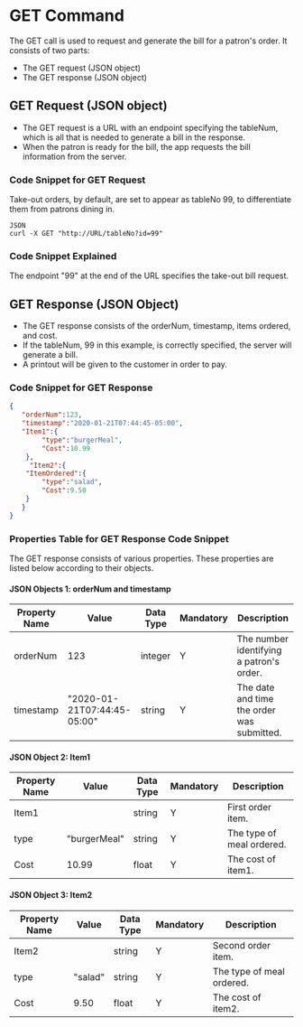 # GET Command 
The GET call is used to request and generate the bill for a patron's order. It consists of two parts:  
* The GET request (JSON object)
* The GET response (JSON object)
 
## GET Request (JSON object)  
* The GET request is a URL with an endpoint specifying the tableNum, which is all that is needed to generate a bill in the response.
* When the patron is ready for the bill, the app requests the bill information from the server.

### Code Snippet for GET Request    
Take-out orders, by default, are set to appear as tableNo 99, to differentiate them from patrons dining in.  
```
JSON
curl -X GET "http://URL/tableNo?id=99"
```
### Code Snippet Explained  
The endpoint "99" at the end of the URL specifies the take-out bill request.

## GET Response (JSON Object)  
* The GET response consists of the orderNum, timestamp, items ordered, and cost.
* If the tableNum, 99 in this example, is correctly specified, the server will generate a bill.
* A printout will be given to the customer in order to pay.

### Code Snippet for GET Response  

```JSON
{
   "orderNum":123,
   "timestamp":"2020-01-21T07:44:45-05:00",
   "Item1":{
  	 	"type":"burgerMeal",
     	"Cost":10.99
  	},
     "Item2":{
  	"ItemOrdered":{
     	"type":"salad",
     	"Cost":9.50
  	}
   }
}
```
  
### Properties Table for GET Response Code Snippet  
The GET response consists of various properties.  These properties are listed below according to their objects. 
#### JSON Objects 1: **orderNum and timestamp**  

| Property Name | Value                       | Data Type | Mandatory | Description                                        | 
|---------------|-----------------------------|-----------|-----------|----------------------------------------------------|  
| orderNum      | 123                         | integer   | Y         | The number identifying a patron's order.           |  					
| timestamp	    | "2020-01-21T07:44:45-05:00" | string    | Y         | The date and time the order was submitted.         |  

#### JSON Object 2: **Item1**  

| Property Name | Value                   | Data Type | Mandatory | Description                                        | 
|---------------|-------------------------|-----------|-----------|----------------------------------------------------|  
| Item1         |                         | string    | Y         | First order item.                                  |  					
| type        	| "burgerMeal"            | string    | Y         | The type of meal ordered.                          |  
| Cost          | 10.99                   | float     | Y         | The cost of item1.                                 |  

#### JSON Object 3: **Item2**  

| Property Name | Value                   | Data Type | Mandatory | Description                                        | 
|---------------|-------------------------|-----------|-----------|----------------------------------------------------|  
| Item2         |                         | string    | Y         | Second order item.                                 |  					
| type        	| "salad"                 | string    | Y         | The type of meal ordered.                          |  
| Cost          | 9.50                    | float     | Y         | The cost of item2.                                 |  

 
 
